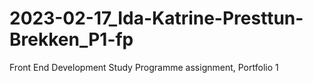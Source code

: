 # 2023-02-17_Ida-Katrine-Presttun-Brekken_P1-fp
Front End Development Study Programme assignment, Portfolio 1
